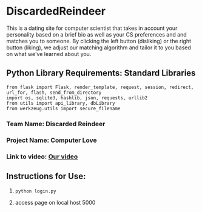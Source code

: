 # DiscardedReindeer
This is a dating site for computer scientist that takes in account your personality based on a brief bio as well as your CS preferences and and matches you to someone. By clicking the left button (disliking) or the right button (liking), we adjust our matching algorithm and tailor it to you based on what we've learned about you.

## Python Library Requirements: Standard Libraries ##
```
from flask import Flask, render_template, request, session, redirect, url_for, flash, send_from_directory
import os, sqlite3, hashlib, json, requests, urllib2
from utils import api_library, dbLibrary
from werkzeug.utils import secure_filename
```

### Team Name: Discarded Reindeer ### 

### Project Name: Computer Love ###

### Link to video:  [Our video](https://youtu.be/eCuAOikE2Sc) ### 

## Instructions for Use: ##

1. ``` python login.py ``` 

2. access page on local host 5000 



